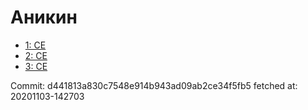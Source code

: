 # Аникин
- [1: CE](1.md)
- [2: CE](2.md)
- [3: CE](3.md)

Commit: d441813a830c7548e914b943ad09ab2ce34f5fb5
 fetched at: 20201103-142703
